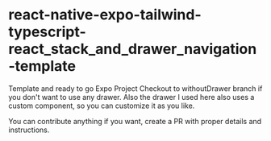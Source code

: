 # react-native-expo-tailwind-typescript-react_stack_and_drawer_navigation-template
Template and ready to go Expo Project
Checkout to withoutDrawer branch if you don't want to use any drawer. Also the drawer I used here also uses a custom component, so you can customize it as you like.

You can contribute anything if you want, create a PR with proper details and instructions.
